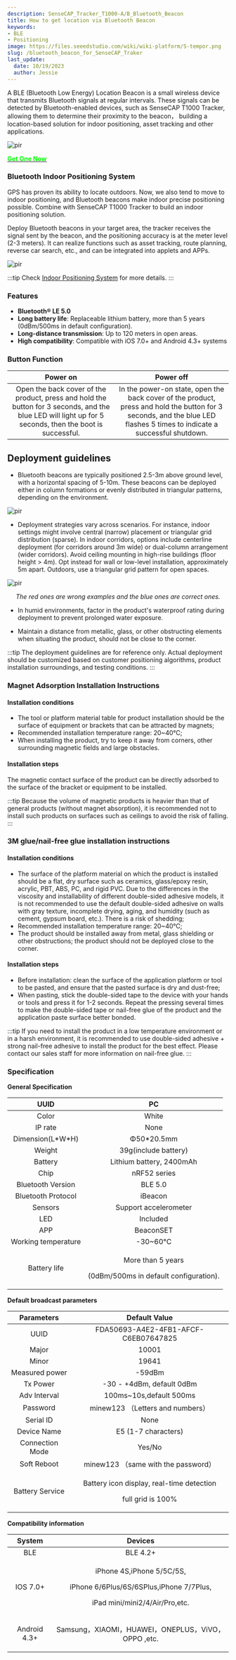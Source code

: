 ```yaml
---
description: SenseCAP_Tracker_T1000-A/B_Bluetooth_Beacon
title: How to get location via Bluetooth Beacon
keywords:
- BLE
- Positioning
image: https://files.seeedstudio.com/wiki/wiki-platform/S-tempor.png
slug: /bluetooth_beacon_for_SenseCAP_Traker
last_update:
  date: 10/19/2023
  author: Jessie
---
```


A BLE (Bluetooth Low Energy) Location Beacon is a small wireless device that transmits Bluetooth signals at regular intervals. These signals can be detected by Bluetooth-enabled devices, such as SenseCAP T1000 Tracker, allowing them to determine their proximity to the beacon， building a location-based solution for indoor positioning, asset tracking and other applications.



<p style={{textAlign: 'center'}}><img src="https://wdcdn.qpic.cn/MTY4ODg1NTkyNTI4NTEwNA_169626_-1Pgt7bfhzJ786G5_1693376261?w=1400&h=1050&type=image/jpeg" alt="pir" width={800} height="auto" /></p>


<div class="get_one_now_container" style={{textAlign: 'center'}}>
    <a class="get_one_now_item" href="https://www.seeedstudio.com/E5-Location-Beacon-p-5791.html">
            <strong><span><font color={'FFFFFF'} size={"4"}> Get One Now </font></span></strong>
    </a>
</div>


### Bluetooth Indoor Positioning System

GPS has proven its ability to locate outdoors. Now, we also tend to move to indoor positioning, and Bluetooth beacons make indoor precise positioning possible. Combine with SenseCAP T1000 Tracker to build an indoor positioning solution.


Deploy Bluetooth beacons in your target area, the tracker receives the signal sent by the beacon, and the positioning accuracy is at the meter level (2-3 meters). It can realize functions such as asset tracking, route planning, reverse car search, etc., and can be integrated into applets and APPs.



<p style={{textAlign: 'center'}}><img src="https://wdcdn.qpic.cn/MTY4ODg1NTkyNTI4NTEwNA_594585_HptIoexn6zqh4-oS_1692694140?w=1424&h=328&type=image/png" alt="pir" width={800} height="auto" /></p>

:::tip
Check [Indoor Positioning System](https://wiki.seeedstudio.com/IPS_For_SenseCAP_T1000_Traker) for more details.
:::




### Features

* **Bluetooth® LE 5.0**
* **Long battery life**: Replaceable lithium battery, more than 5 years (0dBm/500ms in default configuration).
* **Long-distance transmission**: Up to 120 meters in open areas.
* **High compatibility**: Compatible with iOS 7.0+ and Android 4.3+ systems



### Button Function
|Power on|Power off|
| :-: | :-: |
|Open the back cover of the product, press and hold the button for 3 seconds, and the blue LED will light up for 5 seconds, then the boot is successful.|In the power-on state, open the back cover of the product, press and hold the button for 3 seconds, and the blue LED flashes 5 times to indicate a successful shutdown.|



## Deployment guidelines 

* Bluetooth beacons are typically positioned 2.5-3m above ground level, with a horizontal spacing of 5-10m. These beacons can be deployed either in column formations or evenly distributed in triangular patterns, depending on the environment.

<p style={{textAlign: 'center'}}><img src="https://files.seeedstudio.com/wiki/SenseCAP/Tracker/ble1.png" alt="pir" width={600} height="auto" /></p>


* Deployment strategies vary across scenarios. For instance, indoor settings might involve central (narrow) placement or triangular grid distribution (sparse). In indoor corridors, options include centerline deployment (for corridors around 3m wide) or dual-column arrangement (wider corridors). Avoid ceiling mounting in high-rise buildings (floor height > 4m). Opt instead for wall or low-level installation, approximately 5m apart. Outdoors, use a triangular grid pattern for open spaces.

<p style={{textAlign: 'center'}}><img src="https://files.seeedstudio.com/wiki/SenseCAP/Tracker/ble2.png" alt="pir" width={700} height="auto" /></p>

<center><i>The red ones are wrong examples and the blue ones are correct ones.</i></center>

* In humid environments, factor in the product's waterproof rating during deployment to prevent prolonged water exposure. 

* Maintain a distance from metallic, glass, or other obstructing elements when situating the product, should not be close to the corner.

:::tip
The deployment guidelines are for reference only. Actual deployment should be customized based on customer positioning algorithms, product installation surroundings, and testing conditions.
:::

### Magnet Adsorption Installation Instructions

#### Installation conditions

* The tool or platform material table for product installation should be the surface of equipment or brackets that can be attracted by magnets; 
* Recommended installation temperature range: 20~40°C;
* When installing the product, try to keep it away from corners, other surrounding magnetic fields and large obstacles.

#### Installation steps

The magnetic contact surface of the product can be directly adsorbed to the surface of the bracket or equipment to be installed.

:::tip
Because the volume of magnetic products is heavier than that of general products (without magnet absorption), it is recommended not to install such products on surfaces such as ceilings to avoid the risk of falling.
:::



### 3M glue/nail-free glue installation instructions

#### Installation conditions

* The surface of the platform material on which the product is installed should be a flat, dry surface such as ceramics, glass/epoxy resin, acrylic, PBT, ABS, PC, and rigid PVC. Due to the differences in the viscosity and installability of different double-sided adhesive models, it is not recommended to use the default double-sided adhesive on walls with gray texture, incomplete drying, aging, and humidity (such as cement, gypsum board, etc.). There is a risk of shedding;
* Recommended installation temperature range: 20~40℃; 
* The product should be installed away from metal, glass shielding or other obstructions; the product should not be deployed close to the corner.


#### Installation steps

* Before installation: clean the surface of the application platform or tool to be pasted, and ensure that the pasted surface is dry and dust-free;
* When pasting, stick the double-sided tape to the device with your hands or tools and press it for 1-2 seconds. Repeat the pressing several times to make the double-sided tape or nail-free glue of the product and the application paste surface better bonded.

:::tip
If you need to install the product in a low temperature environment or in a harsh environment, it is recommended to use double-sided adhesive + strong nail-free adhesive to install the product for the best effect. Please contact our sales staff for more information on nail-free glue.
:::




### Specification

**General Specification**

|UUID|PC|
| :-: | :-: |
|Color|White|
|IP rate|None|
|Dimension(L\*W\*H)|Φ50\*20.5mm|
|Weight|39g(include battery)|
|Battery|Lithium battery, 2400mAh|
|Chip|nRF52 series|
|Bluetooth Version|BLE 5.0|
|Bluetooth Protocol|iBeacon|
|Sensors|Support accelerometer|
|LED|Included|
|APP|BeaconSET|
|Working temperature|-30~60°C|
|Battery life|<p>More than 5 years</p><p>(0dBm/500ms in default configuration).</p><p></p>|


**Default broadcast parameters**


|**Parameters**|**Default Value**|
| :-: | :-: |
|UUID|FDA50693-A4E2-4FB1-AFCF-C6EB07647825|
|Major|10001|
|Minor|19641|
|Measured power|-59dBm|
|Tx Power|-30 - +4dBm, default 0dBm|
|Adv Interval|100ms~10s,default 500ms|
|Password|minew123 （Letters and numbers）|
|Serial ID|None|
|Device Name|E5 (1-7 characters)|
|Connection Mode|Yes/No|
|Soft Reboot|minew123 （same with the password）|
|Battery Service|<p>Battery icon display, real-time detection</p><p>full grid is 100%</p>|


**Compatibility information**

|**System**|**Devices**|
| :-: | :-: |
|BLE|BLE 4.2+|
|IOS 7.0+|<p>iPhone 4S,iPhone 5/5C/5S, </p><p>iPhone 6/6Plus/6S/6SPlus,iPhone 7/7Plus, </p><p>iPad mini/mini2/4/Air/Pro,etc.</p><p></p>|
|Android 4.3+|<p>Samsung，XIAOMI，HUAWEI，ONEPLUS，ViVO，OPPO ,etc.</p><p></p>|

